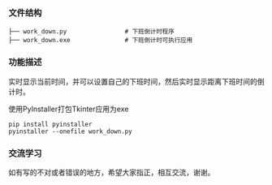 ### 文件结构

```
├── work_down.py           		# 下班倒计时程序
├── work_down.exe          		# 下班倒计时可执行应用
```

### 功能描述

实时显示当前时间，并可以设置自己的下班时间，然后实时显示距离下班时间的倒计时。

使用PyInstaller打包Tkinter应用为exe
```shell script
pip install pyinstaller
pyinstaller --onefile work_down.py
```


### 交流学习

如有写的不对或者错误的地方，希望大家指正，相互交流，谢谢。
